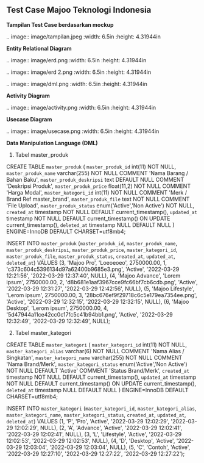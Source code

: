 Test Case Majoo Teknologi Indonesia
-------

**Tampilan Test Case berdasarkan mockup**

.. image:: image/tampilan.jpeg
   :width: 6.5in
   :height: 4.31944in

**Entity Relational Diagram**

.. image:: image/erd.png
   :width: 6.5in
   :height: 4.31944in

.. image:: image/erd 2.png
   :width: 6.5in
   :height: 4.31944in

.. image:: image/dml.png
   :width: 6.5in
   :height: 4.31944in

**Activity Diagram**

.. image:: image/activity.png
   :width: 6.5in
   :height: 4.31944in

**Usecase Diagram**

.. image:: image/usecase.png
   :width: 6.5in
   :height: 4.31944in

**Data Manipulation Language (DML)**
1. Tabel master_produk

CREATE TABLE `master_produk` (
  `master_produk_id` int(11) NOT NULL,
  `master_produk_name` varchar(255) NOT NULL COMMENT 'Nama Barang / Bahan Baku',
  `master_produk_deskripsi` text DEFAULT NULL COMMENT 'Deskripsi Produk',
  `master_produk_price` float(11,2) NOT NULL COMMENT 'Harga Modal',
  `master_kategori_id` int(11) NOT NULL COMMENT 'Merk / Brand Ref master_brand',
  `master_produk_file` text NOT NULL COMMENT 'File Upload',
  `master_produk_status` enum('Active','Non Active') NOT NULL,
  `created_at` timestamp NOT NULL DEFAULT current_timestamp(),
  `updated_at` timestamp NOT NULL DEFAULT current_timestamp() ON UPDATE current_timestamp(),
  `deleted_at` timestamp NULL DEFAULT NULL
) ENGINE=InnoDB DEFAULT CHARSET=utf8mb4;

INSERT INTO `master_produk` (`master_produk_id`, `master_produk_name`, `master_produk_deskripsi`, `master_produk_price`, `master_kategori_id`, `master_produk_file`, `master_produk_status`, `created_at`, `updated_at`, `deleted_at`) VALUES
(3, 'Majoo Pro', 'Loeoeoeo', 2750000.00, 1, 'c373c604c5396134d97a62400b9685e3.png', 'Active', '2022-03-29 12:21:56', '2022-03-29 12:37:40', NULL),
(4, 'Majoo Advance', 'Lorem ipsum', 2750000.00, 2, 'd8b681e1aaf3967cce9fc66bf7cb6cdb.png', 'Active', '2022-03-29 12:31:27', '2022-03-29 12:42:56', NULL),
(5, 'Majoo Lifestyle', 'Lerom ipsum', 2750000.00, 3, '28bc676ef9f29718c6c5e179ea7354ee.png', 'Active', '2022-03-29 12:32:15', '2022-03-29 12:32:15', NULL),
(6, 'Majoo Desktop', 'Lerom ipsum', 2750000.00, 4, '5d47944a11ce42cc0c17fc5c41b94bb1.png', 'Active', '2022-03-29 12:32:49', '2022-03-29 12:32:49', NULL);

2. Tabel master_kategori

CREATE TABLE `master_kategori` (
  `master_kategori_id` int(11) NOT NULL,
  `master_kategori_alias` varchar(6) NOT NULL COMMENT 'Nama Alias / Singkatan',
  `master_kategori_name` varchar(255) NOT NULL COMMENT 'Nama Brand/Merk',
  `master_kategori_status` enum('Active','Non Active') NOT NULL DEFAULT 'Active' COMMENT 'Status Brand/Merk',
  `created_at` timestamp NOT NULL DEFAULT current_timestamp(),
  `updated_at` timestamp NOT NULL DEFAULT current_timestamp() ON UPDATE current_timestamp(),
  `deleted_at` timestamp NULL DEFAULT NULL
) ENGINE=InnoDB DEFAULT CHARSET=utf8mb4;

INSERT INTO `master_kategori` (`master_kategori_id`, `master_kategori_alias`, `master_kategori_name`, `master_kategori_status`, `created_at`, `updated_at`, `deleted_at`) VALUES
(1, 'P', 'Pro', 'Active', '2022-03-29 12:02:29', '2022-03-29 12:02:29', NULL),
(2, 'A', 'Advance', 'Active', '2022-03-29 12:02:41', '2022-03-29 12:02:41', NULL),
(3, 'L', 'Lifestyle', 'Active', '2022-03-29 12:02:53', '2022-03-29 12:02:53', NULL),
(4, 'D', 'Desktop', 'Active', '2022-03-29 12:03:04', '2022-03-29 12:03:04', NULL),
(5, 'C', 'Contoh', 'Active', '2022-03-29 12:27:10', '2022-03-29 12:27:22', '2022-03-29 12:27:22');

